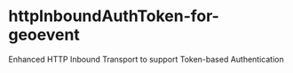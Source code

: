 httpInboundAuthToken-for-geoevent
=================================

Enhanced HTTP Inbound Transport to support Token-based Authentication
